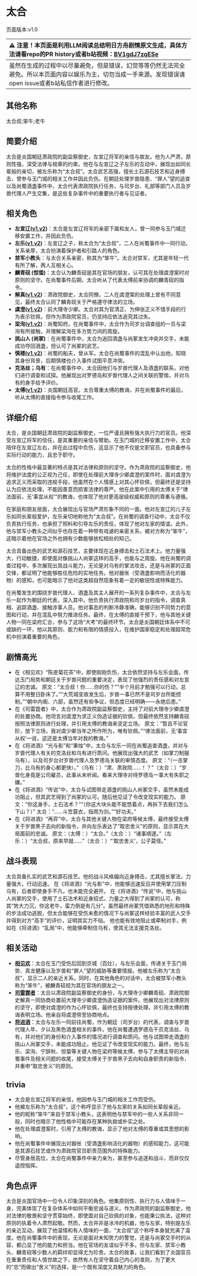 # 太合
页面版本:v1.0
 

| :warning: 注意！本页面是利用LLM阅读总结明日方舟剧情原文生成，具体方法请看repo的PR history或者b站视频：[BV1gdJ7zqESe](https://www.bilibili.com/video/BV1gdJ7zqESe/)         |
|:----------------------------|
| 虽然在生成的过程中以尽量避免，但是错误，幻觉等等仍然无法完全避免。所以本页面内容以娱乐为主，切勿当成一手来源。发现错误请open issue或者b站私信作者进行修改。|



## 其他名称
太合叔;笨牛;老牛
## 简要介绍
太合是炎国朝廷肃政院的副监察御史，左宣辽将军的亲信与故友。他为人严肃，原则性强，深受法律与规章的约束。他在与左宣辽之子左乐的互动中，展现出如同长辈般的亲切，被左乐称为“太合叔”。太合武艺高强，擅长土石源石技艺和近身搏击，曾参与玉门城的相关工作并因此负伤。在朝廷处理岁兽隐患、“罪人”望的追查以及尚蜀酒盏事件中，太合代表肃政院执行任务，与司岁台、礼部等部门人员及岁兽代理人产生交集，是这些复杂事件中的重要执行者与见证者。
## 相关角色
-   **左宣辽([v1](extended_char_zuo_xuan_liao.md),[v2](../char_v3/extended_char_zuo_xuan_liao.md))**：太合是左宣辽将军的亲密下属和友人，曾一同参与玉门城迁移安置工作，并因此负伤。
-   **左乐([v1](char_4121_zuole.md),[v2](../char_v3/char_4121_zuole.md))**：左宣辽之子，称太合为“太合叔”，二人在尚蜀事件中一同行动，关系亲厚，太合扮演着保护者和引路人的角色。
-   **禁军小教头**：与太合关系亲密，称其为“笨牛”。太合对禁军，尤其是年轻一代有所了解，两人互相关心。
-   **麟青砚 (惊蛰)**：太合认为麟青砚是其在官场的朋友，认可其在处理虞澄案时对原则的坚守。在尚蜀事件后期，太合听从了代表太傅前来协调的麟青砚的指令。
-   **解真([v1](extended_char_jie_zhen.md),[v2](../char_v3/extended_char_jie_zhen.md))**：肃政院御史，太合同僚。二人在虞澄案的处理上曾有不同意见，最终太合认同了麟青砚关于严格遵守律法的立场。
-   **虞澄([v1](extended_char_yu_cheng.md),[v2](../char_v3/extended_char_yu_cheng.md))**：前大理寺少卿。太合对其为官清正、为伸张正义不惜手段的行为表示钦佩，但作为肃政院官员，仍坚持应依法追究其过失。
-   **梁洵([v1](extended_char_liang_xun.md),[v2](../char_v3/extended_char_liang_xun.md))**：尚蜀知府。在尚蜀事件中，太合作为司岁台调查组的一员与梁洵有所接触，并理解梁洵在多方势力间的周旋。
-   **挑山人 (尚冢)**：在尚蜀事件中，太合为追回酒盏与尚冢发生冲突并交手，未能成功夺回酒盏，但认可了尚冢的武艺。
-   **慎楼([v1](extended_char_shen_lou.md),[v2](../char_v3/extended_char_shen_lou.md))**：尚蜀的船夫，曾从军。太合在尚蜀事件的混乱中认出他，知晓其身份背景，后期慎楼也介入事件试图平息冲突。
-   **克洛丝；乌有**：在尚蜀事件中，太合因他们与岁兽代理人及酒盏的联系，对他们进行调查和试探。他展现出对罗德岛和岁兽代理人之间关联的警惕，并对乌有的身手给予评价。
-   **太傅([v1](extended_char_tai_fu.md),[v2](../char_v3/extended_char_tai_fu.md))**：炎国朝廷高官。太合尊重太傅的教诲，并在尚蜀事件的最后，听从太傅的直接指令参与收尾工作。
## 详细介绍
太合，是炎国朝廷肃政院的副监察御史，一位严谨且拥有强大执行力的官员。他深受左宣辽将军的信任，是其重要的亲信与臂助。在玉门城的迁移安置工作中，太合陪伴在左宣辽左右，并在此过程中负伤，这显示了他不仅是文职官员，也具备参与实际行动的能力，且忠于职守。

太合的性格中最显著的特点是其对法律和原则的坚守。作为肃政院的监察御史，他将维护法度的公正视为己任，即使在处理前大理寺少卿虞澄的案件时，面对虞澄为追求正义而采取的违规手段，他虽然在个人情感上对其心怀钦佩，但最终还是坚持认为应依法处理，不能因善意而损害法律的尊严。他在此案中引用的太傅关于“律法面前，无‘事宜从权’”的教诲，也体现了他对更高层级权威和原则的尊重与遵循。

在家庭和朋友层面，太合展现出与官场严肃形象不同的一面。他对左宣辽的儿子左乐如同长辈般爱护，左乐亲切地称他为“太合叔”。在尚蜀的调查行动中，太合不仅负责执行任务，也承担了照料和引导左乐的责任，体现了他对左家的情谊。此外，他与禁军小教头之间似乎也存在着一种带有戏谑的亲密关系，被对方称为“笨牛”，这暗示着他在官场之外也拥有少数能够放松相处的知己。

太合具备出色的武艺和源石技艺，主要体现在近身搏击和土石法术上。他力量强大，行动敏捷，即使面对像挑山人尚冢这样的高手，也能与之周旋。他在尚蜀的调查过程中，多次展现出其战斗能力，无论是对乌有的掌法攻击，还是与尚冢的正面交锋，都证明了他能够胜任危险的实地任务。他对器伥（受酒盏影响而活化的器物）的感知，也可能暗示了他对这类超自然现象有着一定的敏锐性或特殊能力。

在尚蜀发生的围绕岁兽代理人、酒盏及其主人展开的一系列复杂事件中，太合与左乐一起作为朝廷的代表，深入其中。他负责执行肃政院和司岁台的指令，调查真相、追踪酒盏、接触涉事人员。他对事态的判断冷静准确，能够识别不同势力的意图和行动，并在混乱中努力推进任务。最终，在太傅的直接干预下，他与其他关键人物一同在梁府汇合，参与了这场“大考”的最终环节。太合是炎国朝廷体系中不可或缺的一环，他以其原则、能力和有限的情感投入，在维护国家稳定和处理超常危机中扮演着重要的角色。
## 剧情高光
*   在《相见欢》“陈皮菊花茶”中，即使刚刚负伤，太合依然坚持与左乐会面，传达玉门局势和朝廷关于岁兽问题的重要决定，表现了他强烈的责任感和对左宣辽的忠诚。
    原文：“太合叔！你......你的伤？”“半个月前才勉强可以行动，总算不用整日卧床了。”“大荒城变故发生后，岁兽一事已然不是司岁台所能控制。”“朝中内阁、六部，虽然还有些争议，但态度已经明确——永绝后患。”
*   在《司雷霆者》中，太合作为肃政院副监察御史，主持了对前大理寺少卿虞澄的处置协商。他坦言对虞澄为求正义伪造证据的钦佩，但最终依然支持麟青砚按照法律原则进行处理，并引用太傅的教诲来坚定立场。
    原文：“暂且不论官阶，放下立场，我对虞少卿当年之所作所为，唯有钦佩。”“律法面前，无‘事宜从权’一说，这还是太傅当年对我的教诲。”
*   在《将进酒》“光与影”和“秉烛”中，太合与左乐一同在尚蜀追查酒盏，并对与岁兽代理人有关的克洛丝和乌有进行质问。他展现出强大的武艺（如掌刀制服乌有），以及司岁台对岁兽代理人及罗德岛关联的审慎态度。
    原文：“（一击掌刀，比乌有的身心都更快）。”（乌有：）“肃、肃政院......！？”（太合：）“岁兽化身竟是公司雇员，此事从未听闻。看来大理寺对待罗德岛一事大有失职之嫌。”
*   在《将进酒》“传说”中，太合与试图带走酒盏的挑山人尚冢交手，虽然未能成功阻止，但其武艺得到了尚冢的认可。随后他见证了令改变现实的能力。
    原文：“你这身手，土石法术？”“（你这大块头能不能悠着点，再拆下去我们怎么下山？）” 太合：“......斗笠蓑衣，指雨为剑。”“好功夫。”
*   在《将进酒》“再弈”中，太合与其他关键人物在梁府等候太傅，最终接受太傅关于岁兽黑子去向的新指令，并向左乐表达了“取忠舍义”的原则，显示其在大局面前的忠诚。
    原文：（太傅：）“太合。”（太合：）“诸事顺遂。”（左乐：）“太合叔，原来早就......”（太合：）“‘取忠舍义’，公子莫怪。”
## 战斗表现
太合具备扎实的武艺和源石技艺。他的战斗风格偏向近身搏击，尤其擅长掌法，力量强大，行动迅速。
在《将进酒》“光与影”中，他能够迅速反应并使用掌刀压制乌有，后者即使身手不凡，也未能完全避开。
在《将进酒》“传说”中，他与挑山人尚冢的交手，使用了土石法术和近身招式，力量之大得到了尚冢的认可，称其“势大力沉，你这老牛，蛮力倒是有几分”。虽然最终尚冢凭借熟悉的地形和特殊的步法成功逃脱，但太合能够在受伤未愈的情况下与尚冢这样经验丰富的武人交手并得到对方“高手”的评价，证明其实力不俗。
他也能有效地阻止或牵制对手，例如在《将进酒》“乱局”中，他能够牵制住乌有，使其无法支援克洛丝。
## 相关活动
-   **[相见欢](../stories/act40side.md)**：太合在玉门受伤后回到京城（百灶），与左乐会面，传递关于玉门局势、真龙健康以及岁兽和“罪人”望的威胁等重要情报。他被左乐称为“太合叔”，显示二人的亲近关系。同时，在其他角色的对话中，太合被禁军小教头称为“笨牛”，被麟青砚视为其在官场的朋友之一。
-   **[司雷霆者](../stories/story_leizi_set_1.md)**：太合以肃政院副监察御史的身份，与大理寺少卿麟青砚、肃政院御史解真一同协商处置前大理寺少卿虞澄伪造证据的案件。他展现出对法律原则的坚守，即使对虞澄的作为心怀钦佩，最终也支持按律处理，并引用太傅的教诲表明立场。他亲自将虞澄带至协商地点。
-   **[将进酒](../stories/act15side.md)**：太合与左乐一同前往尚蜀，作为朝廷（司岁台）的代表，调查与岁兽代理人年、夕以及黑色酒盏相关的事件。他在尚蜀遭遇罗德岛干员克洛丝、乌有，并对他们的身份和介入事件的情况进行调查和质问。他与试图带走酒盏的挑山人尚冢交手，未能成功阻止。他见证了令改变现实的能力。最终，他与左乐、梁洵、宁辞秋、惊蛰等关键人物在梁府等候太傅，参与了太傅主导的对尚蜀事件及相关问题的收尾，接受太傅关于岁兽黑子去向和自身职责的新指令，并重申“取忠舍义”的原则。
## trivia
*   太合是左宣辽将军的亲信，他因参与玉门城的相关工作而受伤。
*   他被左乐称为“太合叔”，这个称呼显示了他与左家的关系如同长辈般亲近。
*   他的昵称“笨牛”来自于禁军小教头，这表明他与禁军中的一些人关系非同一般，同时也暗示了他性格中可能存在某种执拗或朴实之处。
*   他在处理虞澄案时，引用了太傅的教诲，显示了他对太傅的尊重或其思想的影响。
*   他在尚蜀事件中展现出对器伥（受酒盏影响活化的器物）的感知能力，这可能是其源石技艺或作为肃政院官员职责范围外的特殊能力。
*   尽管身居高位，太合在尚蜀事件中亲力亲为，甚至参与追逐和战斗，而非仅仅遥控指挥。
## 角色点评
太合是炎国官场中一位令人印象深刻的角色。他集原则性、执行力与人情味于一身，完美体现了在复杂体系中如何平衡忠诚与道义。作为肃政院的副监察御史，他对法律的敬畏和坚守贯穿始终，即使面对自己钦佩的对象，也能秉公执法，这种对原则的执着令人肃然起敬。然而，太合并非是冰冷的机器，他与左家，特别是左乐的亲近互动，展现了他温情和有人情味的一面，“太合叔”这个称呼本身就充满了温度。他在尚蜀事件中的表现，无论是面对未知势力的警觉，还是与尚冢交手时的从容，都凸显了他的能力和担当。他在官场的友谊似乎不多，但与左家、禁军小教头、麟青砚等少数人的羁绊却显得尤为珍贵。太合的故事，让我们看到了炎国官员在重重责任和人情世故之下，依然有人在坚守着自己内心的准则，为了更大的“忠”而做出“舍义”的选择，是一个既有深度又具魅力的角色。